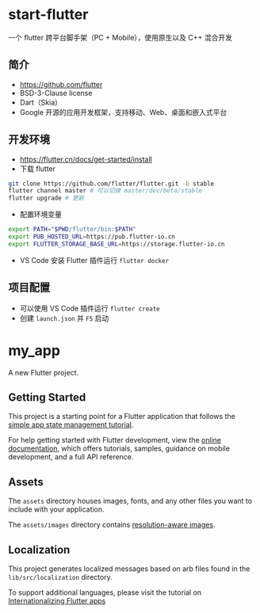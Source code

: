 # start-flutter
一个 flutter 跨平台脚手架（PC + Mobile），使用原生以及 C++ 混合开发

## 简介
- https://github.com/flutter
- BSD-3-Clause license
- Dart（Skia）
- Google 开源的应用开发框架，支持移动、Web、桌面和嵌入式平台

## 开发环境
- https://flutter.cn/docs/get-started/install
- 下载 flutter 
```bash
git clone https://github.com/flutter/flutter.git -b stable
flutter channel master # 可以切换 master/dev/beta/stable
flutter upgrade # 更新
```
- 配置环境变量 
```bash
export PATH="$PWD/flutter/bin:$PATH"
export PUB_HOSTED_URL=https://pub.flutter-io.cn
export FLUTTER_STORAGE_BASE_URL=https://storage.flutter-io.cn
```
- VS Code 安装 Flutter 插件运行 `flutter docker`

## 项目配置
- 可以使用 VS Code 插件运行 `flutter create`
- 创建 `launch.json` 并 `F5` 启动



# my_app

A new Flutter project.

## Getting Started

This project is a starting point for a Flutter application that follows the
[simple app state management
tutorial](https://flutter.dev/docs/development/data-and-backend/state-mgmt/simple).

For help getting started with Flutter development, view the
[online documentation](https://flutter.dev/docs), which offers tutorials,
samples, guidance on mobile development, and a full API reference.

## Assets

The `assets` directory houses images, fonts, and any other files you want to
include with your application.

The `assets/images` directory contains [resolution-aware
images](https://flutter.dev/docs/development/ui/assets-and-images#resolution-aware).

## Localization

This project generates localized messages based on arb files found in
the `lib/src/localization` directory.

To support additional languages, please visit the tutorial on
[Internationalizing Flutter
apps](https://flutter.dev/docs/development/accessibility-and-localization/internationalization)
